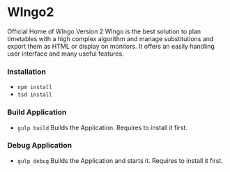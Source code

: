 # WIngo2
Official Home of WIngo Version 2
WIngo is the best solution to plan timetables with a high complex algorithm and manage substitutions and export them as HTML or display on monitors.
It offers an easily handling user interface and many useful features.

### Installation
- `npm install`
- `tsd install`

### Build Application
- `gulp build`
  Builds the Application. Requires to install it first.

### Debug Application
- `gulp debug`
  Builds the Application and starts it. Requires to install it first.